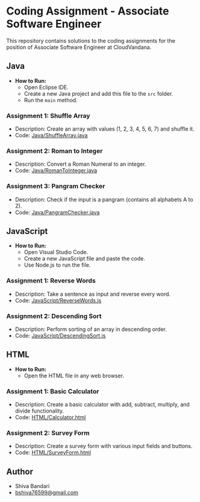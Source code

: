 

# Coding Assignment - Associate Software Engineer

This repository contains solutions to the coding assignments for the position of Associate Software Engineer at CloudVandana.

## Java

- **How to Run:**
  - Open Eclipse IDE.
  - Create a new Java project and add this file to the `src` folder.
  - Run the `main` method.

### Assignment 1: Shuffle Array
- Description: Create an array with values (1, 2, 3, 4, 5, 6, 7) and shuffle it.
- Code: [Java/ShuffleArray.java](Java/ShuffleArray.java)


### Assignment 2: Roman to Integer
- Description: Convert a Roman Numeral to an integer.
- Code: [Java/RomanToInteger.java](Java/RomanToInteger.java)


### Assignment 3: Pangram Checker
- Description: Check if the input is a pangram (contains all alphabets A to Z).
- Code: [Java/PangramChecker.java](Java/PangramChecker.java)

  

## JavaScript

- **How to Run:**
  - Open Visual Studio Code.
  - Create a new JavaScript file and paste the code.
  - Use Node.js to run the file.

### Assignment 1: Reverse Words
- Description: Take a sentence as input and reverse every word.
- Code: [JavaScript/ReverseWords.js](JavaScript/ReverseWords.js)

### Assignment 2: Descending Sort
- Description: Perform sorting of an array in descending order.
- Code: [JavaScript/DescendingSort.js](JavaScript/DescendingSort.js)


## HTML

- **How to Run:**
  - Open the HTML file in any web browser.

### Assignment 1: Basic Calculator
- Description: Create a basic calculator with add, subtract, multiply, and divide functionality.
- Code: [HTML/Calculator.html](HTML/Calculator.html)

### Assignment 2: Survey Form
- Description: Create a survey form with various input fields and buttons.
- Code: [HTML/SurveyForm.html](HTML/SurveyForm.html)

## Author

- Shiva Bandari
- bshiva76599@gmail.com

